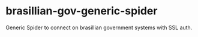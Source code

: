 # brasillian-gov-generic-spider
Generic Spider to connect on brasillian government systems with SSL auth.

